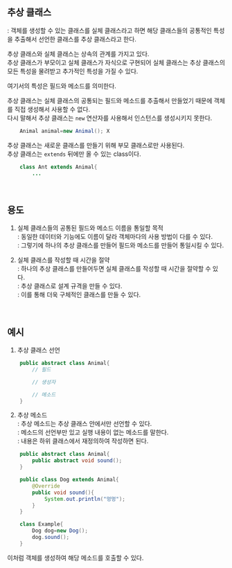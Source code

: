## 추상 클래스
: 객체를 생성할 수 있는 클래스를 실체 클래스라고 하면 해당 클래스들의 공통적인 특성을 추출해서 선언한 클래스를 추상 클래스라고 한다.  

추상 클래스와 실체 클래스는 상속의 관계를 가지고 있다.    
추상 클래스가 부모이고 실체 클래스가 자식으로 구현되어 실체 클래스는 추상 클래스의 모든 특성을 물려받고 추가적인 특성을 가질 수 있다.  

여기서의 특성은 필드와 메소드를 의미한다.    

추상 클래스는 실체 클래스의 공통되는 필드와 메소드를 추출해서 만들었기 때문에 객체를 직접 생성해서 사용할 수 없다.    
다시 말해서 추상 클래스는 `new` 연산자를 사용해서 인스턴스를 생성시키지 못한다.   

```java
    Animal animal=new Animal(); X
```
추상 클래스는 새로운 클래스를 만들기 위해 부모 클래스로만 사용된다.      
추상 클래스는 `extends` 뒤에만 올 수 있는 class이다.    

```java
    class Ant extends Animal{
        ...
```

<br/>

## 용도
1. 실체 클래스들의 공통된 필드와 메소드 이름을 통일할 목적      
: 동일한 데이터와 기능에도 이름이 달라 객체마다의 사용 방법이 다를 수 있다.    
: 그렇기에 하나의 추상 클래스를 만들어 필드와 메소드를 만들어 통일시킬 수 있다.    

2. 실체 클래스를 작성할 때 시간을 절약  
: 하나의 추상 클래스를 만들어두면 실체 클래스를 작성할 때 시간을 절약할 수 있다.  
: 추상 클래스로 설계 규격을 만들 수 있다.  
: 이를 통해 더욱 구체적인 클래스를 만들 수 있다.  

<br/>

## 예시
1. 추상 클래스 선언   
```java
    public abstract class Animal{
        // 필드

        // 생성자

        // 메소드 
    }
```
2. 추상 메소드  
: 추상 메소드는 추상 클래스 안에서만 선언할 수 있다.  
: 메소드의 선언부만 있고 실행 내용이 없는 메소드를 말한다.  
: 내용은 하위 클래스에서 재정의하여 작성하면 된다.    
```java
    public abstract class Animal{
        public abstract void sound();
    }
```
```java
    public class Dog extends Animal{
        @Override
        public void sound(){
            System.out.println("멍멍");
        }
    }
```

```java
    class Example{
        Dog dog=new Dog();
        dog.sound();
    }
```
이처럼 객체를 생성하여 해당 메소드를 호출할 수 있다.   